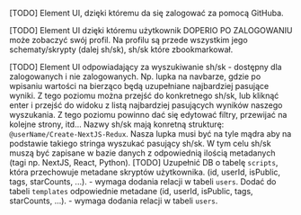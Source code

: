 [TODO]
    Element UI, dzięki któremu da się zalogować za pomocą GitHuba.

[TODO]
    Element UI dzięki któremu użytkownik DOPERIO PO ZALOGOWANIU może zobaczyć swój profil.
    Na profilu są przede wszystkim jego schematy/skrypty (dalej sh/sk), sh/sk które zbookmarkował.

[TODO]
    Element UI odpowiadający za wyszukiwanie sh/sk - dostępny dla zalogowanych i nie zalogowanych.
    Np. lupka na navbarze, gdzie po wpisaniu wartości na bierząco będą uzupełniane najbardziej pasujące wyniki. Z tego poziomu można przejść do konkretnego sh/sk, lub kliknąć enter i przejść do widoku z listą najbardziej pasujących wyników naszego wyszukania.
    Z tego poziomu powinno dać się edytować filtry, przewijać na kolejne strony, itd...
    Nazwy sh/sk mają konretną strukturę: `@userName/Create-NextJS-Redux`. Nasza lupka musi być na tyle mądra aby na podstawie takiego stringa wyszukać pasujący sh/sk. W tym celu sh/sk muszą być zapisane w bazie danych z odpowiednią ilością metadanych (tagi np. NextJS, React, Python).
    [TODO]
        Uzupełnić DB o tabelę `scripts`, która przechowuje metadane skryptów użytkownika. (id, userId, isPublic, tags, starCounts, ...). - wymaga dodania relacji w tabeli `users`.
        Dodać do tabeli `templates` odpowiednie metadane (id, userId, isPublic, tags, starCounts, ...). - wymaga dodania relacji w tabeli `users`.
